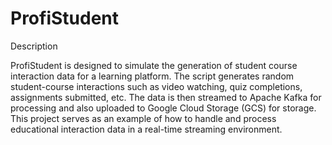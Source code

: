 # ProfiStudent
Description

ProfiStudent is designed to simulate the generation of student course interaction data for a learning platform. The script generates random student-course interactions such as video watching, quiz completions, assignments submitted, etc. The data is then streamed to Apache Kafka for processing and also uploaded to Google Cloud Storage (GCS) for storage. This project serves as an example of how to handle and process educational interaction data in a real-time streaming environment.
